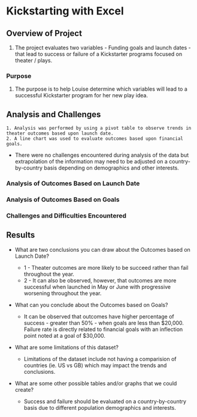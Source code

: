 # Kickstarting with Excel

## Overview of Project
1. The project evaluates two variables - Funding goals and launch dates - that lead to success or failure of a Kickstarter programs focused on theater / plays. 

### Purpose
1. The purpose is to help Louise determine which variables will lead to a successful Kickstarter program for her new play idea. 

## Analysis and Challenges
    1. Analysis was performed by using a pivot table to observe trends in theater outcomes based upon launch date. 
    2. A line chart was used to evaluate outcomes based upon financial goals.  

* There were no challenges encountered during analysis of the data but extrapolation of the information may need to be adjusted on a country-by-country basis depending on demographics and other interests. 

### Analysis of Outcomes Based on Launch Date

### Analysis of Outcomes Based on Goals

### Challenges and Difficulties Encountered

## Results

- What are two conclusions you can draw about the Outcomes based on Launch Date?
    * 1 - Theater outcomes are more likely to be succeed rather than fail throughout the year.  
    * 2 - It can also be observed, however, that outcomes are more successful when launched in May or June with progressive worsening throughout the year. 

- What can you conclude about the Outcomes based on Goals?
    * It can be observed that outcomes have higher percentage of success - greater than 50% - when goals are less than $20,000.  Failure rate is directly related to financial goals with an inflection point noted at a goal of $30,000.

- What are some limitations of this dataset?
    * Limitations of the dataset include not having a comparision of countries (ie. US vs GB) which may impact the trends and conclusions. 

- What are some other possible tables and/or graphs that we could create?
    * Success and failure should be evaluated on a country-by-country basis due to different population demographics and interests.

